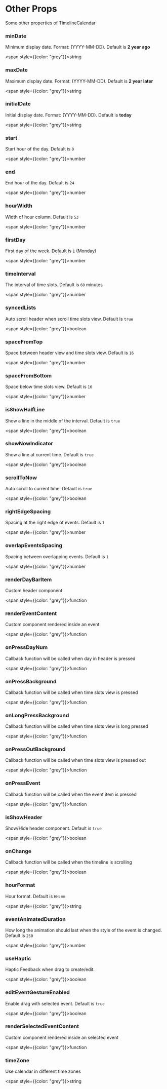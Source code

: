 # Other Props

Some other properties of TimelineCalendar

### minDate

Minimum display date. Format: (YYYY-MM-DD). Default is **2 year ago**

<span style={{color: "grey"}}>string</span>

### maxDate

Maximum display date. Format: (YYYY-MM-DD). Default is **2 year later**

<span style={{color: "grey"}}>string</span>

### initialDate

Initial display date. Format: (YYYY-MM-DD). Default is **today**

<span style={{color: "grey"}}>string</span>

### start

Start hour of the day. Default is `0`

<span style={{color: "grey"}}>number</span>

### end

End hour of the day. Default is `24`

<span style={{color: "grey"}}>number</span>

### hourWidth

Width of hour column. Default is `53`

<span style={{color: "grey"}}>number</span>

### firstDay

First day of the week. Default is `1` (Monday)

<span style={{color: "grey"}}>number</span>

### timeInterval

The interval of time slots. Default is `60` minutes

<span style={{color: "grey"}}>number</span>

### syncedLists

Auto scroll header when scroll time slots view. Default is `true`

<span style={{color: "grey"}}>boolean</span>

### spaceFromTop

Space between header view and time slots view. Default is `16`

<span style={{color: "grey"}}>number</span>

### spaceFromBottom

Space below time slots view. Default is `16`

<span style={{color: "grey"}}>number</span>

### isShowHalfLine

Show a line in the middle of the interval. Default is `true`

<span style={{color: "grey"}}>boolean</span>

### showNowIndicator

Show a line at current time. Default is `true`

<span style={{color: "grey"}}>boolean</span>

### scrollToNow

Auto scroll to current time. Default is `true`

<span style={{color: "grey"}}>boolean</span>

### rightEdgeSpacing

Spacing at the right edge of events. Default is `1`

<span style={{color: "grey"}}>number</span>

### overlapEventsSpacing

Spacing between overlapping events. Default is `1`

<span style={{color: "grey"}}>number</span>

### renderDayBarItem

Custom header component

<span style={{color: "grey"}}>function</span>

### renderEventContent

Custom component rendered inside an event

<span style={{color: "grey"}}>function</span>

### onPressDayNum

Callback function will be called when day in header is pressed

<span style={{color: "grey"}}>function</span>

### onPressBackground

Callback function will be called when time slots view is pressed

<span style={{color: "grey"}}>function</span>

### onLongPressBackground

Callback function will be called when time slots view is long pressed

<span style={{color: "grey"}}>function</span>

### onPressOutBackground

Callback function will be called when time slots view is pressed out

<span style={{color: "grey"}}>function</span>

### onPressEvent

Callback function will be called when the event item is pressed

<span style={{color: "grey"}}>function</span>

### isShowHeader

Show/Hide header component. Default is `true`

<span style={{color: "grey"}}>boolean</span>

### onChange

Callback function will be called when the timeline is scrolling

<span style={{color: "grey"}}>boolean</span>

### hourFormat

Hour format. Default is `HH:mm`

<span style={{color: "grey"}}>string</span>

### eventAnimatedDuration

How long the animation should last when the style of the event is changed. Default is `250`

<span style={{color: "grey"}}>number</span>

### useHaptic

Haptic Feedback when drag to create/edit.

<span style={{color: "grey"}}>boolean</span>

### editEventGestureEnabled

Enable drag with selected event. Default is `true`

<span style={{color: "grey"}}>boolean</span>

### renderSelectedEventContent

Custom component rendered inside an selected event

<span style={{color: "grey"}}>function</span>

### timeZone

Use calendar in different time zones

<span style={{color: "grey"}}>string</span>
